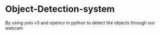 # Object-Detection-system
By using yolo v3 and opencv in python to detect the objects 
through our webcam
